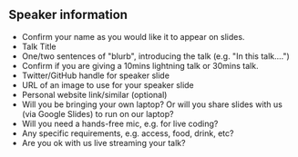 ## Speaker information

- Confirm your name as you would like it to appear on slides.
- Talk Title 
- One/two sentences of "blurb", introducing the talk (e.g. "In this talk....")
- Confirm if you are giving a 10mins lightning talk or 30mins talk.
- Twitter/GitHub handle for speaker slide
- URL of an image to use for your speaker slide
- Personal website link/similar (optional)
- Will you be bringing your own laptop? Or will you share slides with us (via Google Slides) to run on our laptop?
- Will you need a hands-free mic, e.g. for live coding?
- Any specific requirements, e.g. access, food, drink, etc?
- Are you ok with us live streaming your talk?

